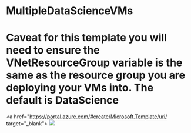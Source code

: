 # MultipleDataScienceVMs

# Caveat for this template you will need to ensure the VNetResourceGroup variable is the same as the resource group you are deploying your VMs into. The default is DataScience

<a href="https://portal.azure.com/#create/Microsoft.Template/uri/ target="_blank">
    <img src="http://azuredeploy.net/deploybutton.png"/>
</a>
